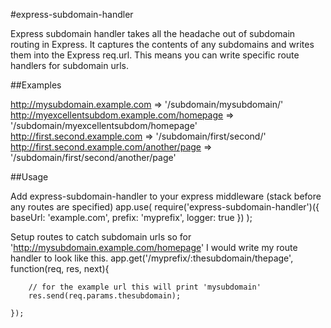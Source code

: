 #express-subdomain-handler

Express subdomain handler takes all the headache out of subdomain routing in Express. It captures the contents of any
subdomains and writes them into the Express req.url. This means you can write specific route handlers for subdomain urls.

##Examples

http://mysubdomain.example.com => '/subdomain/mysubdomain/'
http://myexcellentsubdom.example.com/homepage => '/subdomain/myexcellentsubdom/homepage'
http://first.second.example.com => '/subdomain/first/second/'
http://first.second.example.com/another/page => '/subdomain/first/second/another/page'

##Usage

Add express-subdomain-handler to your express middleware (stack before any routes are specified)
	app.use( require('express-subdomain-handler')({ baseUrl: 'example.com', prefix: 'myprefix', logger: true }) );

Setup routes to catch subdomain urls so for 'http://mysubdomain.example.com/homepage' I would write my route
handler to look like this.
	app.get('/myprefix/:thesubdomain/thepage', function(req, res, next){

		// for the example url this will print 'mysubdomain'
		res.send(req.params.thesubdomain);

	});